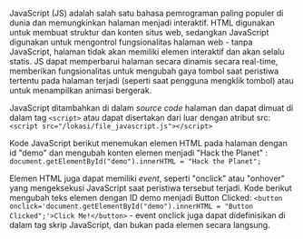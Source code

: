 JavaScript (JS) adalah salah satu bahasa pemrograman paling populer di dunia dan memungkinkan halaman menjadi interaktif. HTML digunakan untuk membuat struktur dan konten situs web, sedangkan JavaScript digunakan untuk mengontrol fungsionalitas halaman web - tanpa JavaScript, halaman tidak akan memiliki elemen interaktif dan akan selalu statis. JS dapat memperbarui halaman secara dinamis secara real-time, memberikan fungsionalitas untuk mengubah gaya tombol saat peristiwa tertentu pada halaman terjadi (seperti saat pengguna mengklik tombol) atau untuk menampilkan animasi bergerak.

JavaScript ditambahkan di dalam *source code* halaman dan dapat dimuat di dalam tag `<script>` atau dapat disertakan dari luar dengan atribut src: `<script src="/lokasi/file_javascript.js"></script>`

Kode JavaScript berikut menemukan elemen HTML pada halaman dengan id "demo" dan mengubah konten elemen menjadi "Hack the Planet" : `document.getElementById("demo").innerHTML = "Hack the Planet";`

Elemen HTML juga dapat memiliki *event*, seperti "onclick" atau "onhover" yang mengeksekusi JavaScript saat peristiwa tersebut terjadi. Kode berikut mengubah teks elemen dengan ID demo menjadi Button Clicked: `<button onclick='document.getElementById("demo").innerHTML = "Button Clicked";'>Click Me!</button>` - event onclick juga dapat didefinisikan di dalam tag skrip JavaScript, dan bukan pada elemen secara langsung.


